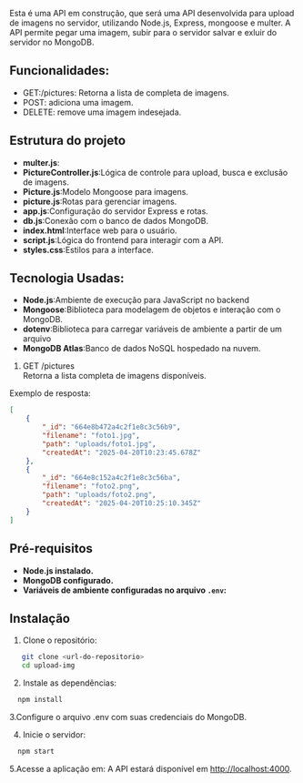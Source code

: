 Esta é uma API em construção, que será uma API desenvolvida para upload de imagens no servidor, utilizando Node.js, Express, mongoose e multer. A API permite pegar uma imagem, subir para o servidor salvar e exluir do servidor no MongoDB.



## Funcionalidades:

* GET:/pictures: Retorna a lista de completa de imagens.
* POST: adiciona uma imagem.
* DELETE: remove uma imagem indesejada.


## Estrutura do projeto

- **multer.js**:
- **PictureController.js**:Lógica de controle para upload, busca e exclusão de imagens.
- **Picture.js**:Modelo Mongoose para imagens.
- **picture.js**:Rotas para gerenciar imagens.
- **app.js**:Configuração do servidor Express e rotas.
- **db.js**:Conexão com o banco de dados MongoDB.
- **index.html**:Interface web para o usuário.
- **script.js**:Lógica do frontend para interagir com a API.
- **styles.css**:Estilos para a interface.

## Tecnologia Usadas:
- **Node.js**:Ambiente de execução para JavaScript no backend
- **Mongoose**:Biblioteca para modelagem de objetos e interação com o MongoDB.
- **dotenv**:Biblioteca para carregar variáveis de ambiente a partir de um arquivo
- **MongoDB Atlas**:Banco de dados NoSQL hospedado na nuvem.

1. GET /pictures  
Retorna a lista completa de imagens disponíveis.

Exemplo de resposta:
```json
[
    {
        "_id": "664e8b472a4c2f1e8c3c56b9",
        "filename": "foto1.jpg",
        "path": "uploads/foto1.jpg",
        "createdAt": "2025-04-20T10:23:45.678Z"
    },
    {
        "_id": "664e8c152a4c2f1e8c3c56ba",
        "filename": "foto2.png",
        "path": "uploads/foto2.png",
        "createdAt": "2025-04-20T10:25:10.345Z"
    }
]
```
 ## Pré-requisitos
- **Node.js instalado.**
- **MongoDB configurado.**
- **Variáveis de ambiente configuradas no arquivo `.env`:**

## Instalação
1. Clone o repositório:

```bash
   git clone <url-do-repositorio>
   cd upload-img
```
2. Instale as dependências:
```bash
  npm install
```

3.Configure o arquivo .env com suas credenciais do MongoDB.

4. Inicie o servidor:
```bash
  npm start
```
5.Acesse a aplicação em:
A API estará disponível em [http://localhost:4000](http://localhost:4000). 
